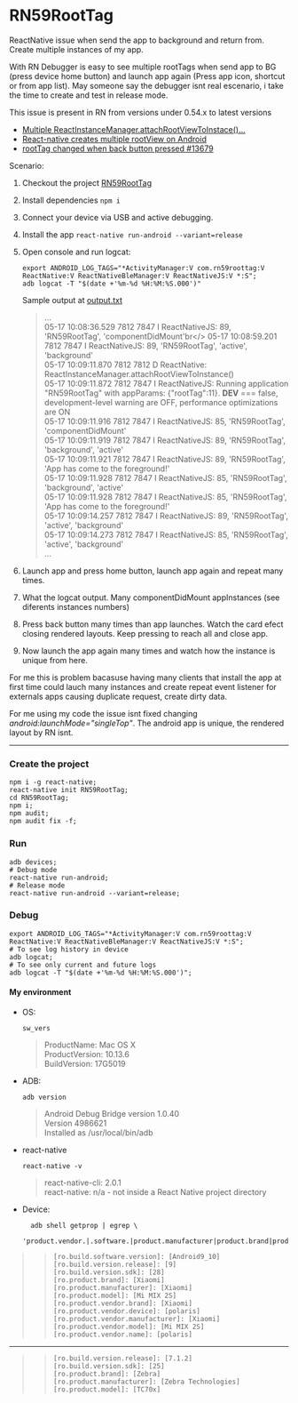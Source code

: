 # RN59RootTag

ReactNative issue when send the app to background and return from. Create multiple instances of my app.

With RN Debugger is easy to see multiple rootTags when send app to BG (press device home button) and launch app again (Press app icon, shortcut or from app list). May someone say the debugger isnt real escenario, i take the time to create and test in release mode.

This issue is present in RN from versions under 0.54.x to latest versions

- [Multiple ReactInstanceManager.attachRootViewToInstace()...](https://github.com/facebook/react-native/issues/18081)
- [React-native creates multiple rootView on Android](https://stackoverflow.com/questions/48987915/react-native-creates-multiple-rootview-on-android)
- [rootTag changed when back button pressed #13679](https://github.com/facebook/react-native/issues/13679)

Scenario:

1. Checkout the project [RN59RootTag](https://github.com/castocolina/RN59RootTag)
2. Install dependencies `npm i`
3. Connect your device via USB and active debugging.
4. Install the app `react-native run-android --variant=release`
5. Open console and run logcat:

   ```
   export ANDROID_LOG_TAGS="*ActivityManager:V com.rn59roottag:V ReactNative:V ReactNativeBleManager:V ReactNativeJS:V *:S";
   adb logcat -T "$(date +'%m-%d %H:%M:%S.000')"
   ```

   Sample output at [output.txt](output.txt)

   > ... <br/>
   > 05-17 10:08:36.529 7812 7847 I ReactNativeJS: 89, 'RN59RootTag', 'componentDidMount'br</>
   > 05-17 10:08:59.201 7812 7847 I ReactNativeJS: 89, 'RN59RootTag', 'active', 'background'<br/>
   > 05-17 10:09:11.870 7812 7812 D ReactNative: ReactInstanceManager.attachRootViewToInstance()<br/>
   > 05-17 10:09:11.872 7812 7847 I ReactNativeJS: Running application "RN59RootTag" with appParams: {"rootTag":11}. **DEV** === false, development-level warning are OFF, performance optimizations are ON<br/>
   > 05-17 10:09:11.916 7812 7847 I ReactNativeJS: 85, 'RN59RootTag', 'componentDidMount'<br/>
   > 05-17 10:09:11.919 7812 7847 I ReactNativeJS: 89, 'RN59RootTag', 'background', 'active'<br/>
   > 05-17 10:09:11.921 7812 7847 I ReactNativeJS: 89, 'RN59RootTag', 'App has come to the foreground!'<br/>
   > 05-17 10:09:11.928 7812 7847 I ReactNativeJS: 85, 'RN59RootTag', 'background', 'active'<br/>
   > 05-17 10:09:11.928 7812 7847 I ReactNativeJS: 85, 'RN59RootTag', 'App has come to the foreground!'<br/>
   > 05-17 10:09:14.257 7812 7847 I ReactNativeJS: 89, 'RN59RootTag', 'active', 'background'<br/>
   > 05-17 10:09:14.273 7812 7847 I ReactNativeJS: 85, 'RN59RootTag', 'active', 'background'<br/>
   > ... <br/>

6. Launch app and press home button, launch app again and repeat many times.
7. What the logcat output. Many componentDidMount appInstances (see diferents instances numbers)
8. Press back button many times than app launches. Watch the card efect closing rendered layouts. Keep pressing to reach all and close app.
9. Now launch the app again many times and watch how the instance is unique from here.

For me this is problem bacasuse having many clients that install the app at first time could lauch many instances and create repeat event listener for externals apps causing duplicate request, create dirty data.

For me using my code the issue isnt fixed changing _android:launchMode="singleTop"_. The android app is unique, the rendered layout by RN isnt.

---

### Create the project

    npm i -g react-native;
    react-native init RN59RootTag;
    cd RN59RootTag;
    npm i;
    npm audit;
    npm audit fix -f;

### Run

    adb devices;
    # Debug mode
    react-native run-android;
    # Release mode
    react-native run-android --variant=release;

### Debug

    export ANDROID_LOG_TAGS="*ActivityManager:V com.rn59roottag:V ReactNative:V ReactNativeBleManager:V ReactNativeJS:V *:S";
    # To see log history in device
    adb logcat;
    # To see only current and future logs
    adb logcat -T "$(date +'%m-%d %H:%M:%S.000')";

#### My environment

- OS:

  `sw_vers`

  > ProductName: Mac OS X<br/>
  > ProductVersion: 10.13.6<br/>
  > BuildVersion: 17G5019

- ADB:

  `adb version`

  > Android Debug Bridge version 1.0.40<br/>
  > Version 4986621<br/>
  > Installed as /usr/local/bin/adb

- react-native

  `react-native -v`

  > react-native-cli: 2.0.1 <br/>
  > react-native: n/a - not inside a React Native project directory

- Device:

  ```
    adb shell getprop | egrep \
    'product.vendor.|.software.|product.manufacturer|product.brand|product.model|ro.build.version.release|ro.build.version.sdk'
  ```

> > ```
> > [ro.build.software.version]: [Android9_10]
> > [ro.build.version.release]: [9]
> > [ro.build.version.sdk]: [28]
> > [ro.product.brand]: [Xiaomi]
> > [ro.product.manufacturer]: [Xiaomi]
> > [ro.product.model]: [Mi MIX 2S]
> > [ro.product.vendor.brand]: [Xiaomi]
> > [ro.product.vendor.device]: [polaris]
> > [ro.product.vendor.manufacturer]: [Xiaomi]
> > [ro.product.vendor.model]: [Mi MIX 2S]
> > [ro.product.vendor.name]: [polaris]
> > ```

---

> > ```
> > [ro.build.version.release]: [7.1.2]
> > [ro.build.version.sdk]: [25]
> > [ro.product.brand]: [Zebra]
> > [ro.product.manufacturer]: [Zebra Technologies]
> > [ro.product.model]: [TC70x]
> > ```
